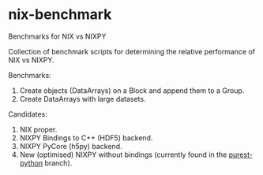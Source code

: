 # nix-benchmark
Benchmarks for NIX vs NIXPY

Collection of benchmark scripts for determining the relative performance of NIX vs NIXPY.

Benchmarks:
  1. Create objects (DataArrays) on a Block and append them to a Group.
  2. Create DataArrays with large datasets.

Candidates:
  1. NIX proper.
  2. NIXPY Bindings to C++ (HDF5) backend.
  3. NIXPY PyCore (h5py) backend.
  4. New (optimised) NIXPY without bindings (currently found in the [purest-python](https://github.com/achilleas-k/nixpy/tree/purest-python) branch).

